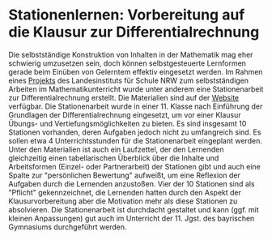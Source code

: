 # Stationenlernen: Vorbereitung auf die Klausur zur Differentialrechnung
Die selbstständige Konstruktion von Inhalten in der Mathematik mag eher schwierig umzusetzen sein, doch können selbstgesteuerte Lernformen gerade beim Einüben von Gelerntem effektiv eingesetzt werden.
Im Rahmen eines [Projekts](https://www.schulentwicklung.nrw.de/sinus/front_content.php?idcat=1994&lang=9) des Landesinstituts für Schule NRW zum selbstständigen Arbeiten im Mathematikunterricht wurde unter anderem eine Stationenarbeit zur Differentialrechnung erstellt. Die Materialien sind auf der [Website](https://www.schulentwicklung.nrw.de/sinus/front_content.php?idart=3643) verfügbar.
Die Stationenarbeit wurde in einer 11. Klasse nach Einführung der Grundlagen der Differentialrechnung eingesetzt, um vor einer Klausur Übungs- und Vertiefungsmöglichkeiten zu bieten. 
Es sind insgesamt 10 Stationen vorhanden, deren Aufgaben jedoch nicht zu umfangreich sind. Es sollen etwa 4 Unterrichtsstunden für die Stationenarbeit eingeplant werden. Unter den Materialien ist auch ein Laufzettel, der den Lernenden gleichzeitig einen tabellarischen Überblick über die Inhalte und Arbeitsformen (Einzel- oder Partnerarbeit) der Stationen gibt und auch eine Spalte zur "persönlichen Bewertung" aufweißt, um eine Reflexion der Aufgaben durch die Lernenden anzustoßen.
Vier der 10 Stationen sind als "Pflicht" gekennzeichnet, die Lernenden hatten durch den Aspekt der Klausurvorbereitung aber die Motivation mehr als diese Stationen zu absolvieren.
Die Stationenarbeit ist durchdacht gestaltet und kann (ggf. mit kleinen Anpassungen) gut auch im Unterricht der 11. Jgst. des bayrischen Gymnasiums durchgeführt werden.